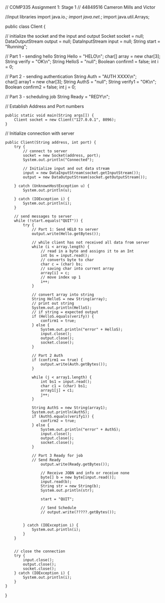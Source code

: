 
// COMP335 Assignment 1: Stage 1
// 44849516 Cameron Mills and Victor 

//input libraries
import java.io.*;
import java.net.*;
import java.util.Arrays;

public class Client {

// initialize the socket and the input and output
	Socket socket = null;
	DataOutputStream output = null;
	DataInputStream input = null;
	String start = "Running";

// Part 1 - sending hello
	String Hello = "HELO\n";
	char[] array = new char[3];
	String verify = "OK\n";
	String HelloS = "null";
	Boolean confirm1 = false;
	int i = 0;

// Part 2 - sending authentication
	String Auth = "AUTH XXXX\n";	
	char[] array1 = new char[3];
	String AuthS = "null";
	String verify1 = "OK\n";
	Boolean confirm2 = false;
	int j = 0;


// Part 3 - scheduling job
	String Ready = "REDY\n";

// Establish Address and Port numbers
	
	public static void main(String args[]) {
		Client socket = new Client("127.0.0.1", 8096);
	}

// Initialize connection with server
	
	public Client(String address, int port) {
		try {
			// connect to server
			socket = new Socket(address, port);
			System.out.println("Connected");

			// Initialize input and out data stream
			input = new DataInputStream(socket.getInputStream());
			output = new DataOutputStream(socket.getOutputStream());

		} catch (UnknownHostException u) {
			System.out.println(u);

		} catch (IOException i) {
			System.out.println(i);
		}

		// send messages to server
		while (!start.equals("QUIT")) {
			try {
				// Part 1: Send HELO to server
				output.write(Hello.getBytes());

				// while client has not received all data from server
				while (i < array.length) {
					// read in a byte and assigns it to an Int
					int bs = input.read();
					// converts byte to char
					char c = (char) bs;
					// saving char into current array 
					array[i] = c;
					// move index up 1
					i++;
				}
				
				// convert array into string 
				String HelloS = new String(array);
				// print out string
				System.out.println(HelloS);
				// if string = expected output
				if (HelloS.equals(verify)) {
					confirm1 = true;
				} else {
					System.out.println("error" + HelloS);
					input.close();
					output.close();
					socket.close();
				}

				// Part 2 Auth
				if (confirm1 == true) {
					output.write(Auth.getBytes());
				}

				while (j < array1.length) {
					int bs1 = input.read();
					char c1 = (char) bs1;
					array1[j] = c1;
					j++;
				}

				String AuthS = new String(array1);
				System.out.println(AuthS);
				if (AuthS.equals(verify1)) {
					confirm2 = true;
				} else {
					System.out.println("error" + AuthS);
					input.close();
					output.close();
					socket.close();
				}

				// Part 3 Ready for job
				// Send Ready
					output.write(Ready.getBytes());

					// Receive JOBN and info or receive none
					byte[] b = new byte[input.read()];
					input.read(b);
					String str = new String(b);
					System.out.println(str);

					start = "QUIT";

					// Send Schedule
					// output.write(?????.getBytes());
				

			} catch (IOException i) {
				System.out.println(i);
			}
		}
		

		// close the connection
		try {
			input.close();
			output.close();
			socket.close();
		} catch (IOException i) {
			System.out.println(i);
		}
	}
}
